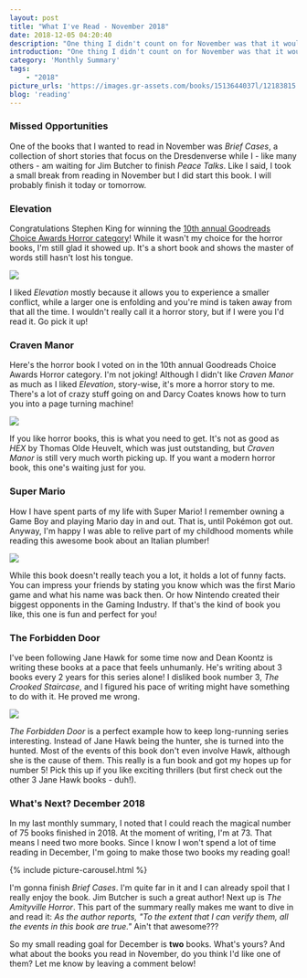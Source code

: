 ```yaml
---
layout: post
title: "What I've Read - November 2018"
date: 2018-12-05 04:20:40
description: "One thing I didn't count on for November was that it would go so fast! I've been very busy with a lot of personal things and had to take a small break from reading. And so I didn't reach my goal of reading five books. No worries, I can still get to 75 by the end of the year!"
introduction: "One thing I didn't count on for November was that it would go so fast! I've been very busy with a lot of personal things and had to take a small break from reading. And so I didn't reach my goal of reading five books. No worries, I can still get to 75 by the end of the year!"
category: 'Monthly Summary'
tags:
    - "2018"
picture_urls: 'https://images.gr-assets.com/books/1513644037l/12183815.jpg,https://images.gr-assets.com/books/1306079371l/293101.jpg'
blog: 'reading'
---
```

### Missed Opportunities
One of the books that I wanted to read in November was <em>Brief Cases</em>, a collection of short stories that focus on the Dresdenverse while I - like many others - am waiting for Jim Butcher to finish <em>Peace Talks</em>. Like I said, I took a small break from reading in November but I did start this book. I will probably finish it today or tomorrow.

### Elevation
Congratulations Stephen King for winning the <a href="https://www.goodreads.com/choiceawards/best-horror-books-2018">10th annual Goodreads Choice Awards Horror category</a>! While it wasn't my choice for the horror books, I'm still glad it showed up. It's a short book and shows the master of words still hasn't lost his tongue. 
  
<img src="https://images.gr-assets.com/books/1527720962l/38355410.jpg" class="monthly-summary-summary">

I liked <em>Elevation</em> mostly because it allows you to experience a smaller conflict, while a larger one is enfolding and you're mind is taken away from that all the time. I wouldn't really call it a horror story, but if I were you I'd read it. Go pick it up!

### Craven Manor
Here's the horror book I voted on in the 10th annual Goodreads Choice Awards Horror category. I'm not joking! Although I didn't like <em>Craven Manor</em> as much as I liked <em>Elevation</em>, story-wise, it's more a horror story to me. There's a lot of crazy stuff going on and Darcy Coates knows how to turn you into a page turning machine!  

<img src="https://images.gr-assets.com/books/1510505414l/36582543.jpg" class="monthly-summary-summary">

If you like horror books, this is what you need to get. It's not as good as <em>HEX</em> by Thomas Olde Heuvelt, which was just outstanding, but <em>Craven Manor</em> is still very much worth picking up. If you want a modern horror book, this one's waiting just for you.

### Super Mario
How I have spent parts of my life with Super Mario! I remember owning a Game Boy and playing Mario day in and out. That is, until Pokémon got out. Anyway, I'm happy I was able to relive part of my childhood moments while reading this awesome book about an Italian plumber! 

<img src="https://images.gr-assets.com/books/1348097960l/10660230.jpg" class="monthly-summary-summary">

While this book doesn't really teach you a lot, it holds a lot of funny facts. You can impress your friends by stating you know which was the first Mario game and what his name was back then. Or how Nintendo created their biggest opponents in the Gaming Industry. If that's the kind of book you like, this one is fun and perfect for you!

### The Forbidden Door
I've been following Jane Hawk for some time now and Dean Koontz is writing these books at a pace that feels unhumanly. He's writing about 3 books every 2 years for this series alone! I disliked book number 3, <em>The Crooked Staircase</em>, and I figured his pace of writing might have something to do with it. He proved me wrong.


<img src="https://images.gr-assets.com/books/1520101589l/38919694.jpg" class="monthly-summary-summary">

<em>The Forbidden Door</em> is a perfect example how to keep long-running series interesting. Instead of Jane Hawk being the hunter, she is turned into the hunted. Most of the events of this book don't even involve Hawk, although she is the cause of them. This really is a fun book and got my hopes up for number 5! Pick this up if you like exciting thrillers (but first check out the other 3 Jane Hawk books - duh!). 

### What's Next? December 2018
In my last monthly summary, I noted that I could reach the magical number of 75 books finished in 2018. At the moment of writing, I'm at 73. That means I need two more books. Since I know I won't spend a lot of time reading in December, I'm going to make those two books my reading goal!

{% include picture-carousel.html %}

I'm gonna finish <em>Brief Cases</em>. I'm quite far in it and I can already spoil that I really enjoy the book. Jim Butcher is such a great author! Next up is <em>The Amityville Horror</em>. This part of the summary really makes me want to dive in and read it: <em>As the author reports, "To the extent that I can verify them, all the events in this book are true."</em> Ain't that awesome???  

So my small reading goal for December is <b>two</b> books. What's yours? And what about the books you read in November, do you think I'd like one of them? Let me know by leaving a comment below!